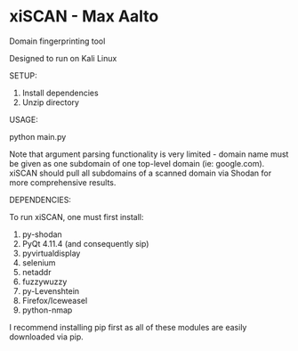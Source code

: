 # xiSCAN - Max Aalto
Domain fingerprinting tool

Designed to run on Kali Linux

SETUP:

  1. Install dependencies
  2. Unzip directory

USAGE: 

python main.py <domain name>

  Note that argument parsing functionality is very limited - domain name must be given as one subdomain of one
  top-level domain (ie: google.com). xiSCAN should pull all subdomains of a scanned domain via Shodan for more
  comprehensive results.

DEPENDENCIES:

To run xiSCAN, one must first install:
  1. py-shodan
  2. PyQt 4.11.4 (and consequently sip)
  3. pyvirtualdisplay
  4. selenium
  5. netaddr
  6. fuzzywuzzy
  7. py-Levenshtein
  8. Firefox/Iceweasel
  9. python-nmap

I recommend installing pip first as all of these modules are easily downloaded via pip.
